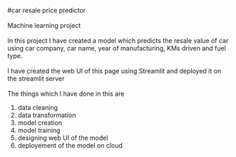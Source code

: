 #car resale price predictor </br>  
Machine learning project</br>  
In this project I have created a model which predicts the resale value of car using car company, car name, year of manufacturing, KMs driven and fuel type.</br>    
I have created the web UI of this page using Streamlit and deployed it on the streamlit server</br>    
The things which I have done in this are</br>    
1) data cleaning
2) data transformation
3) model creation
4) model training
5) designing web UI of the model
6) deployement of the model on cloud   
